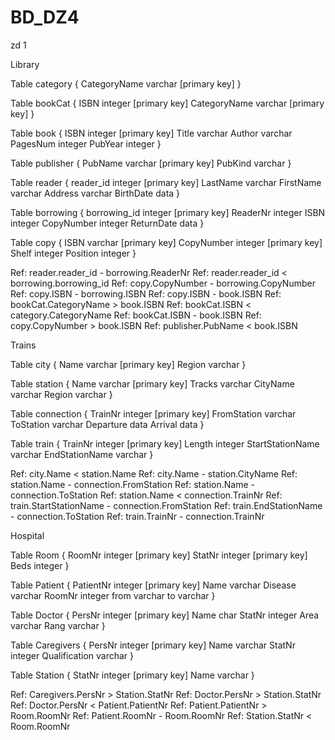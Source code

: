 # BD_DZ4

zd 1

Library

Table category {
  CategoryName varchar [primary key]
}

Table bookCat { 
  ISBN integer [primary key]
  CategoryName varchar [primary key]
}

Table book {
  ISBN integer [primary key]
  Title varchar
  Author varchar
  PagesNum integer
  PubYear integer
}

Table publisher {
  PubName varchar [primary key]
  PubKind varchar
} 

Table reader {
  reader_id integer [primary key]
  LastName varchar
  FirstName varchar
  Address varchar
  BirthDate data
}


Table borrowing {
  borrowing_id integer [primary key]
  ReaderNr integer
  ISBN integer
  CopyNumber integer
  ReturnDate data
}


Table copy {
  ISBN varchar [primary key]
  CopyNumber integer [primary key]
  Shelf integer
  Position integer
}




Ref: reader.reader_id - borrowing.ReaderNr
Ref: reader.reader_id < borrowing.borrowing_id
Ref: copy.CopyNumber - borrowing.CopyNumber
Ref: copy.ISBN - borrowing.ISBN
Ref: copy.ISBN - book.ISBN
Ref: bookCat.CategoryName > book.ISBN
Ref: bookCat.ISBN < category.CategoryName
Ref: bookCat.ISBN - book.ISBN
Ref: copy.CopyNumber > book.ISBN
Ref: publisher.PubName < book.ISBN



Trains


Table city {
  Name varchar [primary key]
  Region varchar
}

Table station { 
  Name varchar  [primary key]
  Tracks varchar
  CityName varchar
  Region varchar
}

Table connection { 
TrainNr integer  [primary key]
FromStation varchar
ToStation varchar
Departure data
Arrival data
}

Table train { 
  TrainNr integer  [primary key]
  Length integer
  StartStationName varchar
  EndStationName varchar
}



Ref: city.Name < station.Name
Ref: city.Name - station.CityName
Ref: station.Name - connection.FromStation
Ref: station.Name - connection.ToStation
Ref: station.Name < connection.TrainNr
Ref: train.StartStationName - connection.FromStation
Ref: train.EndStationName - connection.ToStation
Ref: train.TrainNr - connection.TrainNr


Hospital

Table Room {
  RoomNr integer [primary key]
  StatNr integer [primary key]
  Beds integer
}

Table Patient {
  PatientNr integer [primary key]
  Name varchar
  Disease varchar
  RoomNr integer
  from varchar
  to varchar
}


Table Doctor {
  PersNr integer [primary key]
  Name char
  StatNr integer
  Area varchar
  Rang varchar
}


Table Caregivers {
  PersNr integer [primary key]
  Name varchar
  StatNr integer
  Qualification varchar
}

Table Station { 
  StatNr integer [primary key]
  Name varchar
}




Ref: Caregivers.PersNr > Station.StatNr
Ref: Doctor.PersNr > Station.StatNr
Ref: Doctor.PersNr < Patient.PatientNr
Ref: Patient.PatientNr > Room.RoomNr
Ref: Patient.RoomNr - Room.RoomNr
Ref: Station.StatNr < Room.RoomNr

